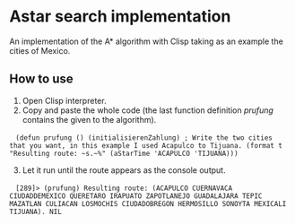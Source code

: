 # Astar search implementation
An implementation of the A* algorithm with Clisp taking as an example the cities of Mexico.

## How to use 
1. Open Clisp interpreter.
2. Copy and paste the whole code (the last function definition _prufung_ contains the given to the algorithm).

  ```
  (defun prufung ()
  (initialisierenZahlung)
  ; Write the two cities that you want, in this example I used Acapulco to Tijuana.
  (format t "Resulting route: ~s.~%" (aStarTime 'ACAPULCO 'TIJUANA)))
  ```
  
3. Let it run until the route appears as the console output.

  ```
  [289]> (prufung)
  Resulting route: (ACAPULCO CUERNAVACA CIUDADDEMEXICO QUERETARO IRAPUATO ZAPOTLANEJO GUADALAJARA TEPIC MAZATLAN CULIACAN LOSMOCHIS CIUDADOBREGON HERMOSILLO SONOYTA MEXICALI TIJUANA).
  NIL
  ```
